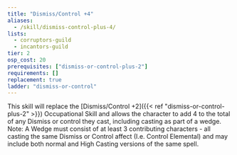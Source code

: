 ```yaml
---
title: "Dismiss/Control +4"
aliases:
  - /skill/dismiss-control-plus-4/
lists:
  - corruptors-guild
  - incantors-guild
tier: 2
osp_cost: 20
prerequisites: ["dismiss-or-control-plus-2"]
requirements: []
replacement: true
ladder: "dismiss-or-control"
---
```


This skill will replace the [Dismiss/Control +2]({{< ref "dismiss-or-control-plus-2" >}}) Occupational Skill and allows the character to add 4 to the total of any Dismiss or control they cast, including casting as part of a wedge. Note: A Wedge must consist of at least 3 contributing characters - all casting the same Dismiss or Control affect (I.e. Control Elemental) and may include both normal and High Casting versions of the same spell.
